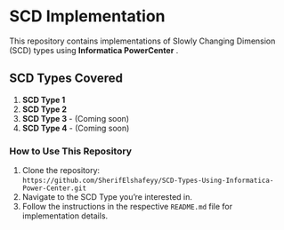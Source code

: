 # SCD Implementation

This repository contains implementations of Slowly Changing Dimension (SCD) types using **Informatica PowerCenter** .

## SCD Types Covered

1. **SCD Type 1**
2. **SCD Type 2**
3. **SCD Type 3** - (Coming soon)
4. **SCD Type 4** - (Coming soon)

### How to Use This Repository

1. Clone the repository:  
   `https://github.com/SherifElshafeyy/SCD-Types-Using-Informatica-Power-Center.git`
2. Navigate to the SCD Type you’re interested in.
3. Follow the instructions in the respective `README.md` file for implementation details.

